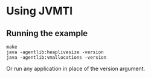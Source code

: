 # Using JVMTI

## Running the example

```shell
make
java -agentlib:heaplivesize -version
java -agentlib:vmallocations -version
```

Or run any application in place of the version argument.
